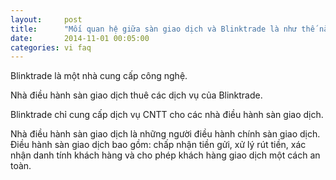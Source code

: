 ```yaml
---
layout:     post
title:      "Mối quan hệ giữa sàn giao dịch và Blinktrade là như thế nào?"
date:       2014-11-01 00:05:00
categories: vi faq
---
```


Blinktrade là một nhà cung cấp công nghệ.

Nhà điều hành sàn giao dịch thuê các dịch vụ của Blinktrade.

Blinktrade chỉ cung cấp dịch vụ CNTT cho các nhà điều hành sàn giao dịch.

Nhà điều hành sàn giao dịch là những người điều hành chính sàn giao dịch. Điều hành sàn giao dịch bao gồm: chấp nhận tiền gửi, xử lý rút tiền, xác nhận danh tính khách hàng và cho phép khách hàng giao dịch một cách an toàn.